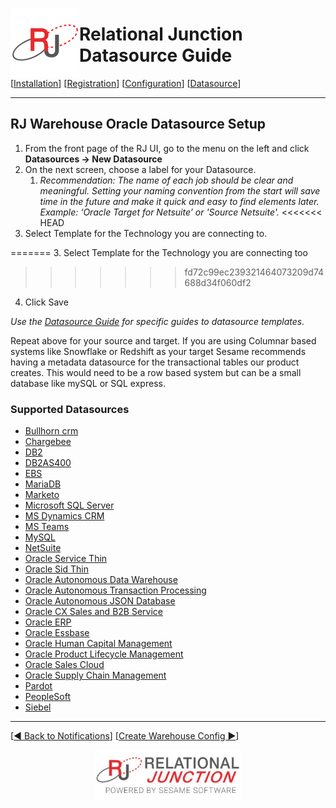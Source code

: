  <a href="http://www.sesamesoftware.com"><img align=left src="../images/RJOrbit110x110.png"></img></a>

# Relational Junction Datasource Guide

[[Installation](installguide.md)] [[Registration](RegistrationGuide.md)] [[Configuration](configurationGuide.md)] [[Datasource](DatasourceGuide.md)]

---

## RJ Warehouse Oracle Datasource Setup

1. From the front page of the RJ UI, go to the menu on the left and click **Datasources &rarr; New Datasource**
2. On the next screen, choose a label for your Datasource.
   1. *Recommendation: The name of each job should be clear and meaningful. Setting your naming convention from the start will save time in the future and make it quick and easy to find elements later. Example: ‘Oracle Target for Netsuite’ or 'Source Netsuite'.*
<<<<<<< HEAD
3. Select Template for the Technology you are connecting to.

=======
3. Select Template for the Technology you are connecting too
>>>>>>> fd72c99ec239321464073209d74688d34f060df2
4. Click Save

*Use the [Datasource Guide](#supported-datasources) for specific guides to datasource templates.*

Repeat above for your source and target. If you are using Columnar based systems like Snowflake or Redshift as your target Sesame recommends having a metadata datasource for the transactional tables our product creates. This would need to be a row based system but can be a small database like mySQL or SQL express.

### Supported Datasources

* [Bullhorn crm](../images/Button_Configuration.png)
* [Chargebee](../Datasources/Chargebee.md)
* [DB2](../Datasources/db2.md)
* [DB2AS400](../Datasources/db2AS400.md)
* [EBS](../Datasources/EBS.md)
* [MariaDB](../Datasources/MariaDB.md)
* [Marketo](../Datasources/Marketo.md)
* [Microsoft SQL Server](../Datasources/MySQL.md)
* [MS Dynamics CRM](../Datasources/MSDynamicsCRM.md)
* [MS Teams](../Datasources/MSTeams.md)
* [MySQL](../Datasources/MySQL.md)
* [NetSuite](../Datasources/netsuite.md)
* [Oracle Service Thin](../Datasources/OracleServiceThin.md)
* [Oracle Sid Thin](../Datasources/OracleSidThin.md)
* [Oracle Autonomous Data Warehouse](../Datasources/OracleADW.md)
* [Oracle Autonomous Transaction Processing](../Datasources/OracleATP.md)
* [Oracle Autonomous JSON Database](../Datasources/OracleAJD.md)
* [Oracle CX Sales and B2B Service](../Datasources/OracleCXB2B.md)
* [Oracle ERP](../Datasources/OracleERP.md)
* [Oracle Essbase](../Datasources/OracleEssbase.md)
* [Oracle Human Capital Management](../Datasources/OracleHCM.md)
* [Oracle Product Lifecycle Management](../Datasources/OraclePLM.md)
* [Oracle Sales Cloud](../Datasources/OracleSalesCloud.md)
* [Oracle Supply Chain Management](../Datasources/OracleSCM.md)
* [Pardot](../Datasources/Pardot.md)
* [PeopleSoft](../Datasources/PeopleSoft.md)
* [Siebel](../Datasources/Siebel.md)

---

[[&#9664; Back to Notifications](../notification.md)] [[Create Warehouse Config &#9654;](../rjwarehouseconfig.md)]

<p align="center" >  <a href="http://www.sesamesoftware.com"><img align=center src="../images/poweredBy.png" height="80px"></img></a> </p>
